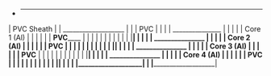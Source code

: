 -  _______________________
|       PVC Sheath      |
|  ___________________  |
| |       PVC          | |
| |  _______________   | |
| | |   Core 1 (Al)  |  | |
| | |  __PVC______  |  | |
| | |              |  | |
| | |______________|  | |
| |  _______________   | |
| | |   Core 2 (Al)  |  | |
| | |  __PVC______  |  | |
| | |              |  | |
| | |______________|  | |
| |  _______________   | |
| | |   Core 3 (Al)  |  | |
| | |  __PVC______  |  | |
| | |              |  | |
| | |______________|  | |
| |  _______________   | |
| | |   Core 4 (Al)  |  | |
| | |  __PVC______  |  | |
| | |              |  | |
| | |______________|  | |
| |___________________| |
|_______________________|
